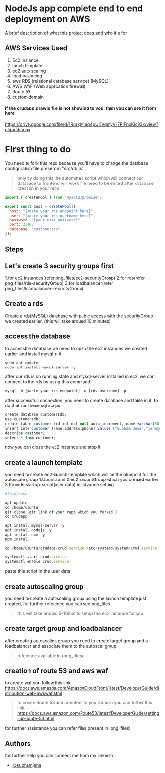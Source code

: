 
# NodeJs app complete end to end deployment on AWS

A brief description of what this project does and who it's for


## AWS Services Used

1. Ec2 Instance
2. lunch template
3. ec2 auto scaling
4. load balancing
5. aws RDS (relational database service) (MySQL)
6. AWS WAF (Web application firewall)
7. Route 53
8. custom domain

#### if the crudapp.drawio file is not showing to you, then you can see it from here

https://drive.google.com/file/d/1Rurxjv1aq4pUl1VqmyV-7PlFnxKlc93x/view?usp=sharing



# First thing to do
You need to fork this repo because you'll have to change the database configuration file present in "src/db.js"
> only by doing this the automated script which will connect our database to frontend will work
>file need to be edited after database creation in your repo
```javascript
import { createPool } from "mysql2/promise";

export const pool = createPool({
  host: "[paste your rds endpoint here]",
  user: "[paste your rds username here]",
  password: "[your user password]",
  port: 3306,
  database: "customersdb",
});
```

## Steps

Let's create 3 security groups first
  -
  1.for ec2 instances(refer png_files/ec2-securityGroup)
  2.for rds(refer png_files/rds-securityGroup)
  3.for loadbalancer(refer png_files/loadbalancer-securityGroup)

## Create a rds 
Create a rds(MySQL) database with pubic access with the securityGroup we created earlier.
(this will take around 10 minutes)

## access the database
to accessthe database we need to open the ec2 instances we created earlier and install mysql in it 
```javascript
sudo apt update
sudo apt install mysql-server -y
```
after our rds is on running state and mysql-server installed in ec2, we can connect to the rds by using this command
```javascript
mysql -h [paste your rds endpoint] -u [rds username] -p
```
after successfull connection, you need to create database and table in it, to do that run these sql scrips
```javascript
create database customersdb;
use customersdb;
create table customer (id int not null auto_increment, name varchar(50) not null, address varchar(100) not null,phone varchar(15), primary key (id));
insert into customer (name,address,phone) values ("Subham Jena","jena@example.com","7531594862");
describe customer;
select * from customer;
```
now you can close the ec2 instance and stop it
## create a launch template
you need to create ec2-launch-template which will be the blueprint for the autoscale group 
1.Ubuntu ami 
2.ec2 securitGroup which you created earlier 
3.Provide startup-script(user data) in advance setting
```javascript
#!bin/bash

apt update
cd /home/ubuntu
git clone [git link of your repo which you forked ]
cd crudapp

apt install mysql-server -y
apt install nodejs -y
apt install npm -y
npm install

cp /home/ubuntu/crudapp/crud.service /etc/systemd/system/crud.service

systemctl start crud.service
systemctl enable crud.service

```
paste this script in the user data 
## create autoscaling group
you need to create a autoscaling group using the launch template just created, for further reference you can see png_files
 >this will take around 5-10min to setup the ec2 instance for you 
## create target group and loadbalancer
after creating autoscaling group you need to create target group and a loadbalancer and associate them to the autoscal group 
> reference available in (png_files)
## creation of route 53 and aws waf
to create waf you follow this link
https://docs.aws.amazon.com/AmazonCloudFront/latest/DeveloperGuide/distribution-web-awswaf.html 
> to create Route 53 and conntect to you Domain you can follow this link 
https://docs.aws.amazon.com/Route53/latest/DeveloperGuide/setting-up-route-53.html

for further assistance you can refer files present in (png_files)

## Authors
  for further help you can connect me from my linkedin
- [@subhamjena](https://www.linkedin.com/in/subham-jena-267a43169/)